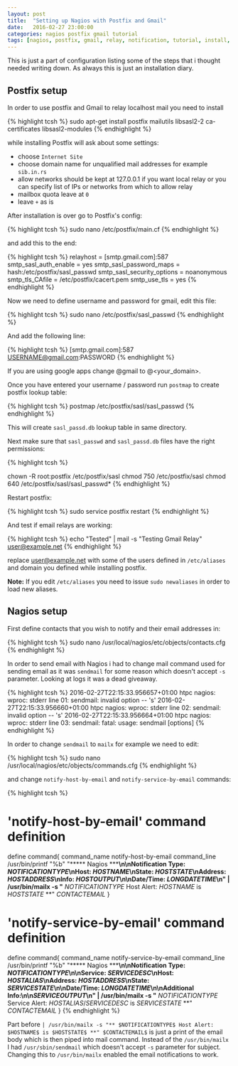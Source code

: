 ```yaml
---
layout: post
title:  "Setting up Nagios with Postfix and Gmail"
date:   2016-02-27 23:00:00
categories: nagios postfix gmail tutorial
tags: [nagios, postfix, gmail, relay, notification, tutorial, install, howto, ubuntu]
---
```


This is just a part of configuration listing some of the steps that i thought needed writing down. 
As always this is just an installation diary.


## Postfix setup

In order to use postfix and Gmail to relay localhost mail you need to install

{% highlight tcsh %}
sudo apt-get install postfix mailutils libsasl2-2 ca-certificates libsasl2-modules
{% endhighlight %}

while installing Postfix will ask about some settings:

- choose `Internet Site`
- choose domain name for unqualified mail addresses for example ``sib.in.rs``
- allow networks should be kept at 127.0.0.1 if you want local relay or you can specify list of IPs or networks from which to allow relay
- mailbox quota leave at `0`
- leave `+` as is

After installation is over go to Postfix's config:

{% highlight tcsh %}
sudo nano /etc/postfix/main.cf
{% endhighlight %}

and add this to the end:

{% highlight tcsh %}
relayhost = [smtp.gmail.com]:587
smtp_sasl_auth_enable = yes
smtp_sasl_password_maps = hash:/etc/postfix/sasl_passwd
smtp_sasl_security_options = noanonymous
smtp_tls_CAfile = /etc/postfix/cacert.pem
smtp_use_tls = yes
{% endhighlight %}

Now we need to define username and password for gmail, edit this file:

{% highlight tcsh %}
sudo nano /etc/postfix/sasl_passwd
{% endhighlight %}

And add the following line:

{% highlight tcsh %}
[smtp.gmail.com]:587    USERNAME@gmail.com:PASSWORD
{% endhighlight %}

If you are using google apps change @gmail to @<your_domain>.

Once you have entered your username / password run `postmap` to create postfix lookup table:

{% highlight tcsh %}
postmap /etc/postfix/sasl/sasl_passwd
{% endhighlight %}

This will create `sasl_passd.db` lookup table in same directory.

Next make sure that `sasl_passwd` and `sasl_passd.db` files have the right permissions:

{% highlight tcsh %}

chown -R root:postfix /etc/postfix/sasl
chmod 750 /etc/postfix/sasl
chmod 640 /etc/postfix/sasl/sasl_passwd*
{% endhighlight %}

Restart postfix:

{% highlight tcsh %}
sudo service postfix restart
{% endhighlight %}

And test if email relays are working:

{% highlight tcsh %}
echo "Tested" | mail -s "Testing Gmail Relay" user@example.net
{% endhighlight %}

replace user@example.net with some of the users defined in `/etc/aliases` and domain you defined while installing postfix.

**Note:** If you edit `/etc/aliases` you need to issue `sudo newaliases` in order to load new aliases.

## Nagios setup

First define contacts that you wish to notify and their email addresses in:

{% highlight tcsh %}
sudo nano /usr/local/nagios/etc/objects/contacts.cfg
{% endhighlight %}

In order to send email with Nagios i had to change mail command used for sending email as it was `sendmail` for some reason which doesn't accept `-s` parameter. Looking at logs it was a dead giveaway.

{% highlight tcsh %}
2016-02-27T22:15:33.956657+01:00 htpc nagios: wproc:   stderr line 01: sendmail: invalid option -- 's'
2016-02-27T22:15:33.956660+01:00 htpc nagios: wproc:   stderr line 02: sendmail: invalid option -- 's'
2016-02-27T22:15:33.956664+01:00 htpc nagios: wproc:   stderr line 03: sendmail: fatal: usage: sendmail [options]
{% endhighlight %}

In order to change `sendmail` to `mailx` for example we need to edit:

{% highlight tcsh %}
sudo nano /usr/local/nagios/etc/objects/commands.cfg
{% endhighlight %}

and change `notify-host-by-email` and `notify-service-by-email` commands:

{% highlight tcsh %}
# 'notify-host-by-email' command definition
define command{
	command_name	notify-host-by-email
	command_line	/usr/bin/printf "%b" "***** Nagios *****\n\nNotification Type: $NOTIFICATIONTYPE$\nHost: $HOSTNAME$\nState: $HOSTSTATE$\nAddress: $HOSTADDRESS$\nInfo: $HOSTOUTPUT$\n\nDate/Time: $LONGDATETIME$\n" | /usr/bin/mailx -s "** $NOTIFICATIONTYPE$ Host Alert: $HOSTNAME$ is $HOSTSTATE$ **" $CONTACTEMAIL$
	}
	
# 'notify-service-by-email' command definition
define command{
	command_name	notify-service-by-email
	command_line	/usr/bin/printf "%b" "***** Nagios *****\n\nNotification Type: $NOTIFICATIONTYPE$\n\nService: $SERVICEDESC$\nHost: $HOSTALIAS$\nAddress: $HOSTADDRESS$\nState: $SERVICESTATE$\n\nDate/Time: $LONGDATETIME$\n\nAdditional Info:\n\n$SERVICEOUTPUT$\n" | /usr/bin/mailx -s "** $NOTIFICATIONTYPE$ Service Alert: $HOSTALIAS$/$SERVICEDESC$ is $SERVICESTATE$ **" $CONTACTEMAIL$
	}
{% endhighlight %}

Part before `| /usr/bin/mailx -s "** $NOTIFICATIONTYPE$ Host Alert: $HOSTNAME$ is $HOSTSTATE$ **" $CONTACTEMAIL$` is just a print of the email body which is then piped into mail command.
Instead of the `/usr/bin/mailx` I had `/usr/sbin/sendmail` which doesn't accept `-s` parameter for subject. Changing this to `/usr/bin/mailx` enabled the email notifications to work.